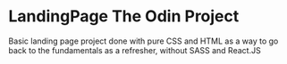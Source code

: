 # LandingPage The Odin Project
Basic landing page project done with pure CSS and HTML as a way to go back to the fundamentals as a refresher, without SASS and React.JS